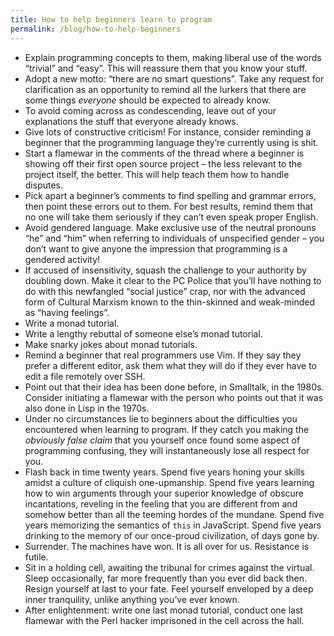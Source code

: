 ```yaml
---
title: How to help beginners learn to program
permalink: /blog/how-to-help-beginners
---
```


<style>main li { margin-bottom: 1rem; }</style>

* Explain programming concepts to them, making liberal use of the words “trivial” and “easy”. This will reassure them that you know your stuff.
* Adopt a new motto: “there are no smart questions”. Take any request for clarification as an opportunity to remind all the lurkers that there are some things *everyone* should be expected to already know.
* To avoid coming across as condescending, leave out of your explanations the stuff that everyone already knows.
* Give lots of constructive criticism! For instance, consider reminding a beginner that the programming language they’re currently using is shit.
* Start a flamewar in the comments of the thread where a beginner is showing off their first open source project – the less relevant to the project itself, the better. This will help teach them how to handle disputes.
* Pick apart a beginner’s comments to find spelling and grammar errors, then point these errors out to them. For best results, remind them that no one will take them seriously if they can’t even speak proper English.
* Avoid gendered language. Make exclusive use of the neutral pronouns “he” and “him” when referring to individuals of unspecified gender – you don’t want to give anyone the impression that programming is a gendered activity!
* If accused of insensitivity, squash the challenge to your authority by doubling down. Make it clear to the PC Police that you’ll have nothing to do with this newfangled “social justice” crap, nor with the advanced form of Cultural Marxism known to the thin-skinned and weak-minded as “having feelings”.
* Write a monad tutorial.
* Write a lengthy rebuttal of someone else’s monad tutorial.
* Make snarky jokes about monad tutorials.
* Remind a beginner that real programmers use Vim. If they say they prefer a different editor, ask them what they will do if they ever have to edit a file remotely over SSH.
* Point out that their idea has been done before, in Smalltalk, in the 1980s. Consider initiating a flamewar with the person who points out that it was also done in Lisp in the 1970s.
* Under no circumstances lie to beginners about the difficulties you encountered when learning to program. If they catch you making the *obviously false claim* that you yourself once found some aspect of programming confusing, they will instantaneously lose all respect for you.
* Flash back in time twenty years. Spend five years honing your skills amidst a culture of cliquish one-upmanship. Spend five years learning how to win arguments through your superior knowledge of obscure incantations, reveling in the feeling that you are different from and somehow better than all the teeming hordes of the mundane. Spend five years memorizing the semantics of `this` in JavaScript. Spend five years drinking to the memory of our once-proud civilization, of days gone by.
* Surrender. The machines have won. It is all over for us. Resistance is futile.
* Sit in a holding cell, awaiting the tribunal for crimes against the virtual. Sleep occasionally, far more frequently than you ever did back then. Resign yourself at last to your fate. Feel yourself enveloped by a deep inner tranquility, unlike anything you’ve ever known.
* After enlightenment: write one last monad tutorial, conduct one last flamewar with the Perl hacker imprisoned in the cell across the hall.
